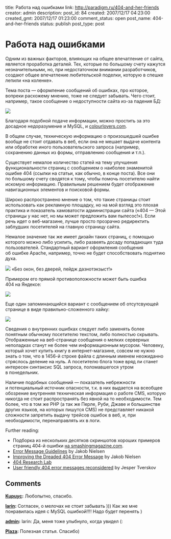 title: Работа над ошибками
link: http://paradigm.ru/404-and-her-friends
creator: admin
description:
post_id: 84
created: 2007/12/17 04:23:00
created_gmt: 2007/12/17 01:23:00
comment_status: open
post_name: 404-and-her-friends
status: publish
post_type: post

# Работа над ошибками

Одним из важных факторов, влияющих на общее впечатление от сайта, является проработка деталей. Тех, которые по большому счету кажутся незначительными, но, при недостаточном внимании разработчиков, создают общее впечатление любительской поделки, которую в спешке лепили «на коленке».

Тема поста — оформление сообщений об ошибках, про которое, вопреки расхожему мнению, тоже не следует забывать. Чего стоит, например, такое сообщение о недоступности сайта из-за падения БД:

![](/media/colorlovers-mysql.png)

Благодаря подобной подаче информации, можно простить за это досадное недоразумение и MySQL, и [colourlovers.com](http://www.colourlovers.com/).

В общем случае, техническую информацию о произошедшей ошибке вообще не стоит отдавать в веб, если она не мешает выдаче контента или обработке иного пользовательского запроса (например, сохранению данных из формы, отправлению сообщения и т.п.).

Существует немалое количество статей на тему улучшения функциональности страниц с сообщением о наиболее знаменитой ошибке 404 (ссылки на статьи, как обычно, в конце поста). Все они по большому счету сводятся к тому, чтобы помочь посетителю найти искомую информацию. Правильным решением будет отображение навигационных элементов и поисковой формы.

Широко распространено мнение о том, что такие страницы стоит использовать как рекламную площадку, но на мой взгляд это плохая практика и показатель хамоватости администрации сайта («404 — Этой страницы у нас нет, но мы может предложить вам пылесос!»). Если речь идет о веб-магазине, лучше просто прозрачно редиректить заблудших посетителей на главную страницу сайта.

Немалое значение так же имеет дизайн таких страниц, с помощью которого можно либо усилить, либо развеять досаду попадающих туда пользователей. Стандартный вариант оформления сообщения об ошибке Apache, например, точно не будет способствовать поднятию духа.

![](/media/not-exists.png)
«Без окон, без дверей,
пейдж дазнотэкзыст!»

Примером его прямой противоположности может быть ошибка 404 на Яндексе:

![](/media/yandex-404.png)

Еще один запоминающийся вариант с сообщением об отсутсвующей странице в виде правильно-сложенного хайку:

![](/media/jackfigcom-404.png)

Сведения о внутренних ошибках следует либо заменять более понятным обычному посетителю текстом, либо полностью скрывать. Отображенные на веб-странице сообщения о мелких серверных неполадках станут не более чем информационным мусором. Человеку, который хочет купить книгу в интернет-магазине, совсем не нужно знать о том, что в 1456-й строке файла с длинным именем неожиданно стряслось деление на нуль. А посетителю блога тоже вряд ли станет интересен синтаксис SQL запроса, поломавшегося утром в понедельник.

Наличие подобных сообщений — показатель небрежности и потенциальный источник опасности, т.к. в них выдается на всеобщее обозрение внутренняя техническая информация о работе CMS, которую никогда не стоит распространять без явной на то необходимости. Тем более, что в том же PHP (а так же Перле, Руби, Джаве и большинстве других языков, на которых пишутся CMS) не представляет никакой сложности запретить выдачу трейсов ошибок в веб, и, при необходимости, перенаправлять их в логи.

Further reading:

  * Подборка из нескольких десятков скриншотов хороших примеров страниц 404-й ошибки [на smashingmagazine.com](http://www.smashingmagazine.com/2007/08/17/404-error-pages-reloaded/).
  * [Error Message Guidelines](http://www.useit.com/alertbox/20010624.html) by Jakob Nielsen
  * [Improving the Dreaded 404 Error Message](http://www.useit.com/alertbox/404_improvement.html) by Jakob Nielsen
  * [404 Research Lab](http://www.plinko.net/404/)
  * [User friendly 404 error messages reconsidered](http://www.xmlplease.com/error404) by Jesper Tverskov

## Comments

**[Kupuyc](#68 "2007/12/17 16:11:20"):** Любопытно, спасибо.

**[larin](#70 "2007/12/18 00:34:17"):** Согласен, о мелочах не стоит забывать ))) Как же мне понравилась идея с MySQL ошибкой!!!! Надо будет перенять )

**[admin](#71 "2007/12/18 00:37:15"):** larin: Да, меня тоже улыбнуло, когда увидел (:

**[Plaza](#1557 "2008/08/11 16:29:19"):** Полезная статья. Спасибо)

